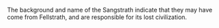 The background and name of the Sangstrath indicate that they may have come from Fellstrath, and are responsible for its lost civilization.